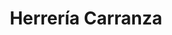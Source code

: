 ---
title: "Herrería Carranza"
url: /quetzaltenango/herreria-carranza/
shop: reparación de automóviles
---